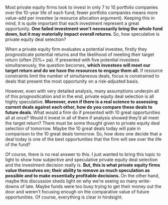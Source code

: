<p>Most private equity firms look to invest in only 7 to 10 portfolio companies over the 10-year life of each fund; fewer portfolio companies means more value-add per investee (a resource allocation argument). Keeping this in mind, it is quite important that each investment represent a great opportunity. <strong>One failed investment won&#8217;t necessarily bring the whole fund down, but it may materially impact overall returns. </strong>So, how speculative is private equity deal selection?</p><p>When a private equity firm evaluates a potential investee, firstly they prognosticate potential returns and the likelihood of meeting their target return (often 25%+ pa). If presented with five potential investees simultaneously, the question becomes, <strong>which investees will meet our target return and do we have the resources to engage them all.</strong> If resource constraints limit the number of simultaneous deals, focus is constrained to deals that present the most opportunity on a risk-adjusted basis.</p><p>However, even with very detailed analysis, many assumptions underpin all of this prognostication and in the end, private equity deal selection is all highly speculative.<strong> Moreover, even if there is a real science to assessing current deals against each other, how do you compare these deals to future deals. </strong>What would a firm do if presented with 10 great opportunities all at once? Would it invest in all of them if analysis showed they&#8217;d all meet the target return? There must be some thought given to private equity deal selection of tomorrow. Maybe the 10 great deals today will pale in comparison to the 10 great deals tomorrow. So, how does one decide that a deal today is one of the best opportunities that the firm will see over the life of the fund?</p><p>Of course, there is no real answer to this. I just wanted to bring this topic to light to show how subjective and speculative private equity deal selection and the investment decision really is. <strong>But, this is what private equity firms value themselves on; their ability to remove as much speculation as possible and to make essentially profitable decisions. </strong>On the other hand, maybe this discussion sheds light on why we&#8217;re seeing so many write-downs of late. Maybe funds were too busy trying to get their money out the door and weren&#8217;t focusing enough on the comparative value of future opportunities. Of course, everything is clear in hindsight.</p>
